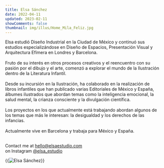 ```yaml
---
title: Elsa Sánchez
date: 2022-04-11
updated: 2023-02-11
showComments: false
thumbnail: img/illus/Home_Mila_Feliz.jpg
---
```


Elsa estudió Diseño Industrial en la Ciudad de México y continuó sus estudios especializándose en Diseño de Espacios, Presentación Visual y Arquitectura Efímera en Londres y Barcelona.
<br><br>
Fruto de su interés en otros procesos creativos y el reencuentro con su pasión por el dibujo y el arte, comenzó a explorar el mundo de la Ilustración dentro de la Literatura Infantil.
<br><br>
Desde su incursión en la Ilustración, ha colaborado en la realización de libros infantiles que han publicado varias Editoriales de México y España, álbumes ilustrados que abordan temas como la inteligencia emocional, la salud mental, la crianza consciente y la divulgación científica.
<br><br>
Los proyectos en los que actualmente está trabajando abordan algunos de los temas que más le interesan: la desigualdad y los derechos de las infancias.
<br><br>
Actualmente vive en Barcelona y trabaja para México y España.
<br><br>

<div class="text-center mb-5">
    <div>
        Contact me at <a href="maito:hello@elsaestudio.com">hello@elsaestudio.com</a>
    </div>
    <div>
        on Instagram <a href="//instagram.com/elsa_estudio">@elsa_estudio</a>
    </div>
</div>

{{<image src="img/illus/Home_Texturas.jpg" alt="Elsa Sánchez">}}
